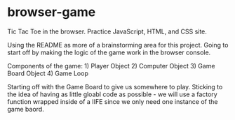 # browser-game
Tic Tac Toe in the browser. Practice JavaScript, HTML, and CSS site.

Using the README as more of a brainstorming area for this project. 
Going to start off by making the logic of the game work in the browser console.

Components of the game:
    1) Player Object
    2) Computer Object
    3) Game Board Object
    4) Game Loop

Starting off with the Game Board to give us somewhere to play. Sticking to the 
idea of having as little gloabl code as possible - we will use a factory function
wrapped inside of a IIFE since we only need one instance of the game baord.

